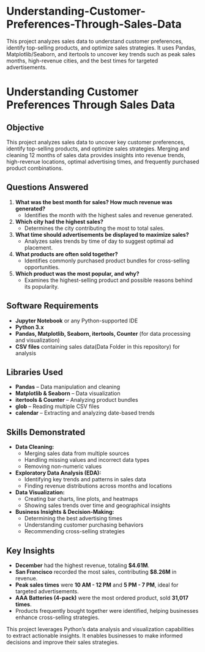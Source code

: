 # Understanding-Customer-Preferences-Through-Sales-Data
This project analyzes sales data to understand customer preferences, identify top-selling products, and optimize sales strategies. It uses Pandas, Matplotlib/Seaborn, and itertools to uncover  key trends such as peak sales months, high-revenue cities, and the best times for targeted advertisements.

# **Understanding Customer Preferences Through Sales Data**

## **Objective**
This project analyzes sales data to uncover key customer preferences, identify top-selling products, and optimize sales strategies. Merging and cleaning 12 months of sales data provides insights into revenue trends, high-revenue locations, optimal advertising times, and frequently purchased product combinations.

## **Questions Answered**
1. **What was the best month for sales? How much revenue was generated?**
   - Identifies the month with the highest sales and revenue generated.
2. **Which city had the highest sales?**
   - Determines the city contributing the most to total sales.
3. **What time should advertisements be displayed to maximize sales?**
   - Analyzes sales trends by time of day to suggest optimal ad placement.
4. **What products are often sold together?**
   - Identifies commonly purchased product bundles for cross-selling opportunities.
5. **Which product was the most popular, and why?**
   - Examines the highest-selling product and possible reasons behind its popularity.

## **Software Requirements**
- **Jupyter Notebook** or any Python-supported IDE
- **Python 3.x**
- **Pandas, Matplotlib, Seaborn, itertools, Counter** (for data processing and visualization)
- **CSV files** containing sales data(Data Folder in this repository) for analysis

## **Libraries Used**
- **Pandas** – Data manipulation and cleaning
- **Matplotlib & Seaborn** – Data visualization
- **itertools & Counter** – Analyzing product bundles
- **glob** – Reading multiple CSV files
- **calendar** – Extracting and analyzing date-based trends

## **Skills Demonstrated**
- **Data Cleaning:**
  - Merging sales data from multiple sources
  - Handling missing values and incorrect data types
  - Removing non-numeric values
- **Exploratory Data Analysis (EDA):**
  - Identifying key trends and patterns in sales data
  - Finding revenue distributions across months and locations
- **Data Visualization:**
  - Creating bar charts, line plots, and heatmaps
  - Showing sales trends over time and geographical insights
- **Business Insights & Decision-Making:**
  - Determining the best advertising times
  - Understanding customer purchasing behaviors
  - Recommending cross-selling strategies

## **Key Insights**
- **December** had the highest revenue, totaling **$4.61M**.
- **San Francisco** recorded the most sales, contributing **$8.26M** in revenue.
- **Peak sales times** were **10 AM - 12 PM** and **5 PM - 7 PM**, ideal for targeted advertisements.
- **AAA Batteries (4-pack)** were the most ordered product, sold **31,017 times**.
- Products frequently bought together were identified, helping businesses enhance cross-selling strategies.

This project leverages Python’s data analysis and visualization capabilities to extract actionable insights. It enables businesses to make informed decisions and improve their sales strategies.

